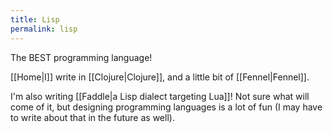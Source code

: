```yaml
---
title: Lisp
permalink: lisp
---
```


The BEST programming language!

[[Home|I]] write in [[Clojure|Clojure]], and a little bit of [[Fennel|Fennel]].

I'm also writing [[Faddle|a Lisp dialect targeting Lua]]! Not sure what will come of it, but designing programming languages is a lot of fun (I may have to write about that in the future as well).
